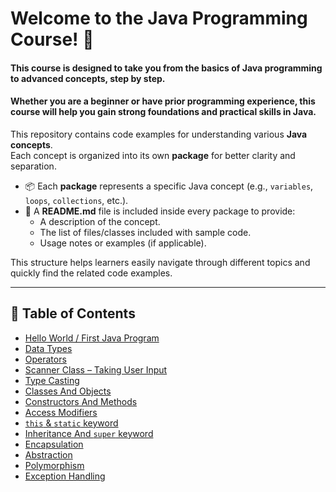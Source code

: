 # Welcome to the **Java Programming Course**! 🎉

#### This course is designed to take you from the basics of Java programming to advanced concepts, step by step.  
#### Whether you are a beginner or have prior programming experience, this course will help you gain strong foundations and practical skills in Java.

This repository contains code examples for understanding various **Java concepts**.  
Each concept is organized into its own **package** for better clarity and separation.

- 📦 Each **package** represents a specific Java concept (e.g., `variables`, `loops`, `collections`, etc.).
- 📄 A **README.md** file is included inside every package to provide:
    - A description of the concept.
    - The list of files/classes included with sample code.
    - Usage notes or examples (if applicable).

This structure helps learners easily navigate through different topics and quickly find the related code examples.

---


## 📑 Table of Contents

- [Hello World / First Java Program](src/main/java/org/nexgen/firstprogram)
- [Data Types](src/main/java/org/nexgen/datatypes)
- [Operators](src/main/java/org/nexgen/operators)
- [Scanner Class – Taking User Input](src/main/java/org/nexgen/scanner)
- [Type Casting](src/main/java/org/nexgen/typecasting)
- [Classes And Objects](src/main/java/org/nexgen/objects)
- [Constructors And Methods](src/main/java/org/nexgen/constorsandmethods)
- [Access Modifiers](src/main/java/org/nexgen/access/modifier)
- [`this` & `static` keyword](src/main/java/org/nexgen/this_and_static)
- [Inheritance And `super` keyword](src/main/java/org/nexgen/inheritance_and_super)
- [Encapsulation](src/main/java/org/nexgen/encapsulation)
- [Abstraction](src/main/java/org/nexgen/abstraction)
- [Polymorphism]()
- [Exception Handling]()

